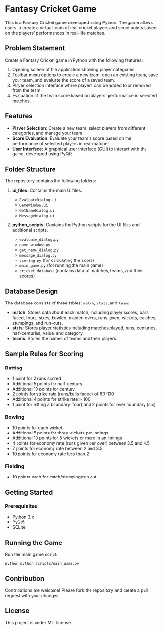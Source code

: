 # Fantasy Cricket Game

This is a Fantasy Cricket game developed using Python. The game allows users to create a virtual team of real cricket players and score points based on the players' performances in real-life matches.

## Problem Statement

Create a Fantasy Cricket game in Python with the following features:
1. Opening screen of the application showing player categories.
2. Toolbar menu options to create a new team, open an existing team, save your team, and evaluate the score of a saved team.
3. Player selection interface where players can be added to or removed from the team.
4. Evaluation of the team score based on players' performance in selected matches.

## Features

- **Player Selection**: Create a new team, select players from different categories, and manage your team.
- **Score Evaluation**: Evaluate your team's score based on the performance of selected players in real matches.
- **User Interface**: A graphical user interface (GUI) to interact with the game, developed using PyQt5.

## Folder Structure

The repository contains the following folders:

1. **ui_files**: Contains the main UI files.
    - `EvaluateDialog.ui`
    - `GameWindow.ui`
    - `GetNameDialog.ui`
    - `MessageDialog.ui`

2. **python_scripts**: Contains the Python scripts for the UI files and additional scripts.
    - `evaluate_dialog.py`
    - `game_window.py`
    - `get_name_dialog.py`
    - `message_dialog.py`
    - `scoring.py` (for calculating the score)
    - `main_game.py` (for running the main game)
    - `cricket_database` (contains data of matches, teams, and their scores)

## Database Design

The database consists of three tables: `match`, `stats`, and `teams`.

- **match**: Stores data about each match, including player scores, balls faced, fours, sixes, bowled, maiden overs, runs given, wickets, catches, stumpings, and run-outs.
- **stats**: Stores player statistics including matches played, runs, centuries, half-centuries, value, and category.
- **teams**: Stores the names of teams and their players.

## Sample Rules for Scoring

### Batting
- 1 point for 2 runs scored
- Additional 5 points for half-century
- Additional 10 points for century
- 2 points for strike rate (runs/balls faced) of 80-100
- Additional 4 points for strike rate > 100
- 1 point for hitting a boundary (four) and 2 points for over boundary (six)

### Bowling
- 10 points for each wicket
- Additional 5 points for three wickets per innings
- Additional 10 points for 5 wickets or more in an innings
- 4 points for economy rate (runs given per over) between 3.5 and 4.5
- 7 points for economy rate between 2 and 3.5
- 10 points for economy rate less than 2

### Fielding
- 10 points each for catch/stumping/run out

## Getting Started

### Prerequisites

- Python 3.x
- PyQt5
- SQLite

## Running the Game

Run the main game script:

```bash
python python_scripts/main_game.py 
```
## Contribution
Contributions are welcome! Please fork the repository and create a pull request with your changes.

## License
This project is under MIT license. 